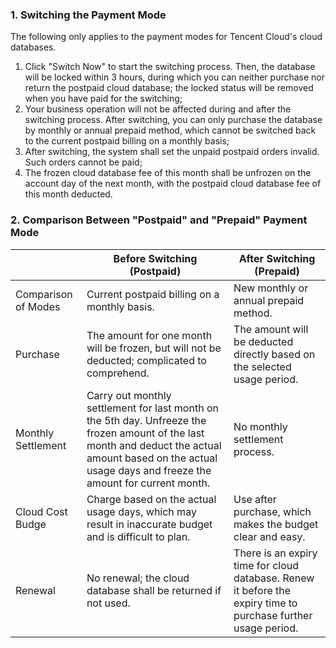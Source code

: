### 1. Switching the Payment Mode
The following only applies to the payment modes for Tencent Cloud's cloud databases.
1. Click "Switch Now" to start the switching process. Then, the database will be locked within 3 hours, during which you can neither purchase nor return the postpaid cloud database; the locked status will be removed when you have paid for the switching;
2. Your business operation will not be affected during and after the switching process. After switching, you can only purchase the database by monthly or annual prepaid method, which cannot be switched back to the current postpaid billing on a monthly basis;
3. After switching, the system shall set the unpaid postpaid orders invalid. Such orders cannot be paid;
4. The frozen cloud database fee of this month shall be unfrozen on the account day of the next month, with the postpaid cloud database fee of this month deducted.

### 2. Comparison Between "Postpaid" and "Prepaid" Payment Mode
|| Before Switching (Postpaid) |	After Switching (Prepaid) |
|--|--|--|
| Comparison of Modes |	Current postpaid billing on a monthly basis.  |	New monthly or annual prepaid method.  |
| Purchase |	The amount for one month will be frozen, but will not be deducted; complicated to comprehend.  |	The amount will be deducted directly based on the selected usage period.  |
| Monthly Settlement |	Carry out monthly settlement for last month on the 5th day. Unfreeze the frozen amount of the last month and deduct the actual amount based on the actual usage days and freeze the amount for current month.  |	No monthly settlement process. |
| Cloud Cost Budge |	Charge based on the actual usage days, which may result in inaccurate budget and is difficult to plan. |	Use after purchase, which makes the budget clear and easy.  |
| Renewal |	No renewal; the cloud database shall be returned if not used.  |	There is an expiry time for cloud database. Renew it before the expiry time to purchase further usage period. |

